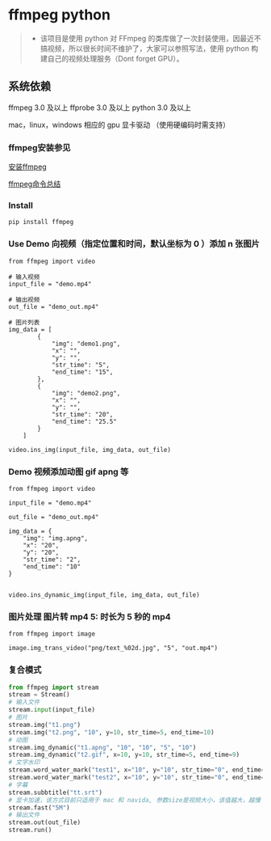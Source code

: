 # ffmpeg python

>* 该项目是使用 python 对 FFmpeg 的类库做了一次封装使用，因最近不搞视频，所以很长时间不维护了，大家可以参照写法，使用 python 构建自己的视频处理服务（Dont forget GPU）。

## 系统依赖
ffmpeg 3.0 及以上
ffprobe 3.0 及以上
python 3.0 及以上

mac，linux，windows 相应的 gpu 显卡驱动 （使用硬编码时需支持）

### ffmpeg安装参见
[安装ffmpeg](https://note.youdao.com/s/PgfOK55h)

[ffmpeg命令总结](https://note.youdao.com/s/68D7uJUL)

### Install
```shell
pip install ffmpeg
```

### Use Demo 向视频（指定位置和时间，默认坐标为 0 ）添加 n 张图片
```shell
from ffmpeg import video

# 输入视频
input_file = "demo.mp4"

# 输出视频
out_file = "demo_out.mp4"

# 图片列表
img_data = [
        {
            "img": "demo1.png",
            "x": "",
            "y": "",
            "str_time": "5",
            "end_time": "15",
        },
        {
            "img": "demo2.png",
            "x": "",
            "y": "",
            "str_time": "20",
            "end_time": "25.5"
        }
    ]

video.ins_img(input_file, img_data, out_file)
```

### Demo 视频添加动图 gif apng 等

```shell
from ffmpeg import video

input_file = "demo.mp4"

out_file = "demo_out.mp4"

img_data = {
    "img": "img.apng",
    "x": "20",
    "y": "20",
    "str_time": "2",
    "end_time": "10"
}


video.ins_dynamic_img(input_file, img_data, out_file)
```

### 图片处理   图片转 mp4  5: 时长为 5 秒的 mp4
```shell
from ffmpeg import image

image.img_trans_video("png/text_%02d.jpg", "5", "out.mp4")
```

### 复合模式
```python
from ffmpeg import stream
stream = Stream()
# 输入文件
stream.input(input_file)
# 图片
stream.img("t1.png")
stream.img("t2.png", "10", y=10, str_time=5, end_time=10)
# 动图
stream.img_dynamic("t1.apng", "10", "10", "5", "10")
stream.img_dynamic("t2.gif", x=10, y=10, str_time=5, end_time=9)
# 文字水印
stream.word_water_mark("test1", x="10", y="10", str_time="0", end_time="20", font="ttf.ttf", color="blue")
stream.word_water_mark("test2", x="10", y="10", str_time="0", end_time="20", font="ttf.ttf", color="blue")
# 字幕
stream.subbtitle("tt.srt")
# 显卡加速，该方式目前只适用于 mac 和 navida, 参数size是视频大小，该值越大，越慢
stream.fast("5M")
# 输出文件
stream.out(out_file)
stream.run()
```

